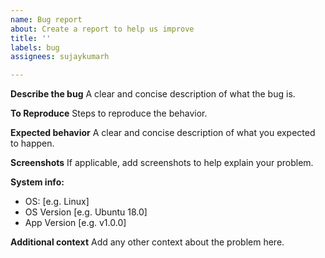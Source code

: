 ```yaml
---
name: Bug report
about: Create a report to help us improve
title: ''
labels: bug
assignees: sujaykumarh

---
```


**Describe the bug**
A clear and concise description of what the bug is.

**To Reproduce**
Steps to reproduce the behavior.

**Expected behavior**
A clear and concise description of what you expected to happen.

**Screenshots**
If applicable, add screenshots to help explain your problem.

**System info:**
 - OS: [e.g. Linux]
 - OS Version [e.g. Ubuntu 18.0]
 - App Version [e.g. v1.0.0]

**Additional context**
Add any other context about the problem here.
